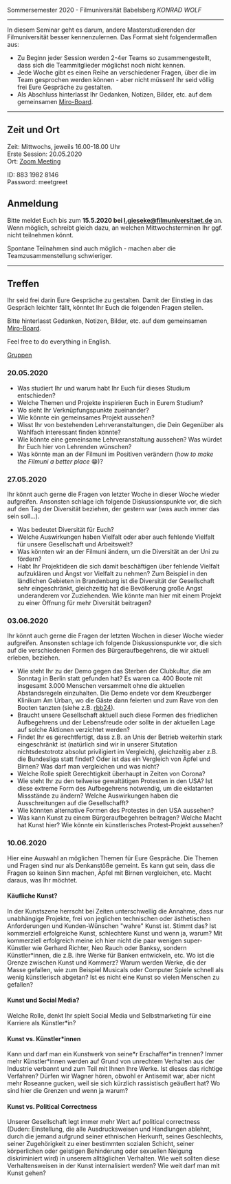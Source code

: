 Sommersemester 2020 - Filmuniversität Babelsberg *KONRAD WOLF*

---

In diesem Seminar geht es darum, andere Masterstudierenden der Filmuniversität besser kennenzulernen. Das Format sieht folgendermaßen aus:

- Zu Beginn jeder Session werden 2-4er Teams so zusammengestellt, dass sich die Teammitglieder möglichst noch nicht kennen.
- Jede Woche gibt es einen Reihe an verschiedener Fragen, über die im Team gesprochen werden können - aber nicht müssen! Ihr seid völlig frei Eure Gespräche zu gestalten.
- Als Abschluss hinterlasst Ihr Gedanken, Notizen, Bilder, etc. auf dem gemeinsamen [Miro-Board](https://miro.com/welcomeonboard/NHIGioq1QrUiKjM5QjdPXgtjg2Ql3iEpkD8bzQtTBvNW82WNil00YbHBVCITUZNq).

---

## Zeit und Ort

Zeit: Mittwochs, jeweils 16.00-18.00 Uhr  
Erste Session: 20.05.2020  
Ort: [Zoom Meeting](https://us02web.zoom.us/j/88319828146?pwd=OG1jY3MwQzlRdkdyNHVJZEtvR0UrUT09)    

ID: 883 1982 8146  
Password: meetgreet  

## Anmeldung

Bitte meldet Euch bis zum **15.5.2020 bei l.gieseke@filmuniversitaet.de** an. Wenn möglich, schreibt gleich dazu, an welchen Mittwochsterminen Ihr ggf. nicht teilnehmen könnt.  

Spontane Teilnahmen sind auch möglich - machen aber die Teamzusammenstellung schwieriger.

---

## Treffen

Ihr seid frei darin Eure Gespräche zu gestalten. Damit der Einstieg in das Gespräch leichter fällt, könntet Ihr Euch die folgenden Fragen stellen.

Bitte hinterlasst Gedanken, Notizen, Bilder, etc. auf dem gemeinsamen [Miro-Board](https://miro.com/welcomeonboard/NHIGioq1QrUiKjM5QjdPXgtjg2Ql3iEpkD8bzQtTBvNW82WNil00YbHBVCITUZNq).

Feel free to do everything in English.

[Gruppen](https://owncloud.gwdg.de/index.php/s/0ZipX9UM0OU96U3)

### 20.05.2020

* Was studiert Ihr und warum habt Ihr Euch für dieses Studium entschieden?
* Welche Themen und Projekte inspirieren Euch in Eurem Studium?
* Wo sieht Ihr Verknüpfungspunkte zueinander?
* Wie könnte ein gemeinsames Projekt aussehen?
* Wisst Ihr von bestehenden Lehrveranstaltungen, die Dein Gegenüber als Wahlfach interessant finden könnte?
* Wie könnte eine gemeinsame Lehrveranstaltung aussehen? Was würdet Ihr Euch hier von Lehrenden wünschen?
* Was könnte man an der Filmuni im Positiven verändern (*how to make the Filmuni a better place* 😁)?

### 27.05.2020

Ihr könnt auch gerne die Fragen von letzter Woche in dieser Woche wieder aufgreifen. Ansonsten schlage ich folgende Diskussionspunkte vor, die sich auf den Tag der Diversität beziehen, der gestern war (was auch immer das sein soll...).

* Was bedeutet Diversität für Euch?
* Welche Auswirkungen haben Vielfalt oder aber auch fehlende Vielfalt für unsere Gesellschaft und Arbeitswelt?
* Was könnten wir an der Filmuni ändern, um die Diversität an der Uni zu fördern?
* Habt Ihr Projektideen die sich damit beschäftigen über fehlende Vielfalt aufzuklären und Ängst vor Vielfalt zu nehmen? Zum Beispiel in den ländlichen Gebieten in Brandenburg ist die Diversität der Gesellschaft sehr eingeschränkt, gleichzeitig hat die Bevölkerung große Angst underanderem vor Zuziehenden. Wie könnte man hier mit einem Projekt zu einer Öffnung für mehr Diversität beitragen?

### 03.06.2020

Ihr könnt auch gerne die Fragen der letzten Wochen in dieser Woche wieder aufgreifen. Ansonsten schlage ich folgende Diskussionspunkte vor, die sich auf die verschiedenen Formen des Bürgeraufbegehrens, die wir aktuell erleben, beziehen.

* Wie steht Ihr zu der Demo gegen das Sterben der Clubkultur, die am Sonntag in Berlin statt gefunden hat? Es waren ca. 400 Boote mit insgesamt 3.000 Menschen versammelt ohne die aktuellen Abstandsregeln einzuhalten. Die Demo endete vor dem Kreuzberger Klinikum Am Urban, wo die Gäste dann feierten und zum Rave von den Booten tanzten (siehe z.B. [rbb24](https://www.rbb24.de/panorama/beitrag/2020/06/berlin-friedrichshain-kreuzberg-treptow-koepenick-3000-menschen-demo-schlauchboote-clubkultur-landwehrkanal.html)). 
* Braucht unsere Gesellschaft aktuell auch diese Formen des friedlichen Aufbegehrens und der Lebensfreude oder sollte in der aktuellen Lage auf solche Aktionen verzichtet werden?
* Findet Ihr es gerechtfertigt, dass z.B. an Unis der Betrieb weiterhin stark eingeschränkt ist (natürlich sind wir in unserer Situtation nichtsdestotrotz absolut priviligiert im Vergleich), gleichzeitig aber z.B. die Bundesliga statt findet? Oder ist das ein Vergleich von Äpfel und Birnen? Was darf man vergleichen und was nicht? 
* Welche Rolle spielt Gerechtigkeit überhaupt in Zeiten von Corona?
* Wie steht Ihr zu den teilweise gewaltätigen Protesten in den USA? Ist diese extreme Form des Aufbegehrens notwendig, um die eklatanten Missstände zu ändern? Welche Auswirkungen haben die Ausschreitungen auf die Gesellschafft?
* Wie könnten alternative Formen des Protestes in den USA aussehen?
* Was kann Kunst zu einem Bürgeraufbegehren beitragen? Welche Macht hat Kunst hier? Wie könnte ein künstlerisches Protest-Projekt aussehen?

### 10.06.2020

Hier eine Auswahl an möglichen Themen für Eure Gespräche. Die Themen und Fragen sind nur als Denkanstöße gemeint. Es kann gut sein, dass die Fragen so keinen Sinn machen, Äpfel mit Birnen vergleichen, etc. Macht daraus, was Ihr möchtet.

#### Käufliche Kunst?

In der Kunstszene herrscht bei Zeiten unterschwellig die Annahme, dass nur unabhängige Projekte, frei von jeglichen technischen oder ästhetischen Anforderungen und Kunden-Wünschen "wahre" Kunst ist. Stimmt das? Ist kommerziell erfolgreiche Kunst, schlechtere Kunst und wenn ja, warum? Mit kommerziell erfolgreich meine ich hier nicht die paar wenigen super-Künstler wie Gerhard Richter, Neo Rauch oder Banksy, sondern Künstler*innen, die z.B. ihre Werke für Banken entwickeln, etc. Wo ist die Grenze zwischen Kunst und Kommerz? Warum werden Werke, die der Masse gefallen, wie zum Beispiel Musicals oder Computer Spiele schnell als wenig künstlerisch abgetan? Ist es nicht eine Kunst so vielen Menschen zu gefallen?

#### Kunst und Social Media?

Welche Rolle, denkt Ihr spielt Social Media und Selbstmarketing für eine Karriere als Künstler*in? 

#### Kunst vs. Künstler\*innen

Kann und darf man ein Kunstwerk von seine\*r Erschaffer\*in trennen? Immer mehr Künstler\*innen werden auf Grund von unrechtem Verhalten aus der Industrie verbannt und zum Teil mit Ihnen Ihre Werke. Ist dieses das richtige Verfahren? Dürfen wir Wagner hören, obwohl er Antisemit war, aber nicht mehr Roseanne gucken, weil sie sich kürzlich rassistisch geäußert hat? Wo sind hier die Grenzen und wenn ja warum?


#### Kunst vs. Political Correctness

Unserer Gesellschaft legt immer mehr Wert auf political correctness (Duden: Einstellung, die alle Ausdrucksweisen und Handlungen ablehnt, durch die jemand aufgrund seiner ethnischen Herkunft, seines Geschlechts, seiner Zugehörigkeit zu einer bestimmten sozialen Schicht, seiner körperlichen oder geistigen Behinderung oder sexuellen Neigung diskriminiert wird) in unserem alltäglichen Verhalten. Wie weit sollten diese Verhaltensweisen in der Kunst internalisiert werden? Wie weit darf man mit Kunst gehen?







